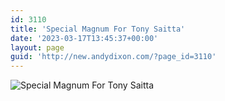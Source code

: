 ```yaml
---
id: 3110
title: 'Special Magnum For Tony Saitta'
date: '2023-03-17T13:45:37+00:00'
layout: page
guid: 'http://new.andydixon.com/?page_id=3110'
---
```


![Special Magnum For Tony Saitta](https://i0.wp.com/assets.g8x2.ldn.idrivee2-23.com/posters/Special%20Magnum%20For%20Tony%20Saitta%2001.jpg?w=1200&ssl=1 "Special Magnum For Tony Saitta")